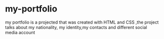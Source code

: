 # my-portfolio
my portfolio is a projected that was created with HTML and CSS ,the project talks about my nationality, 
my identity,my contacts and different social media account  
